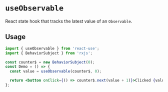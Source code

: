 # `useObservable`

React state hook that tracks the latest value of an `Observable`.

## Usage

```jsx
import { useObservable } from 'react-use';
import { BehaviorSubject } from 'rxjs';

const counter$ = new BehaviorSubject(0);
const Demo = () => {
  const value = useObservable(counter$, 0);

  return <button onClick={() => counter$.next(value + 1)}>Clicked {value} times</button>;
};
```
